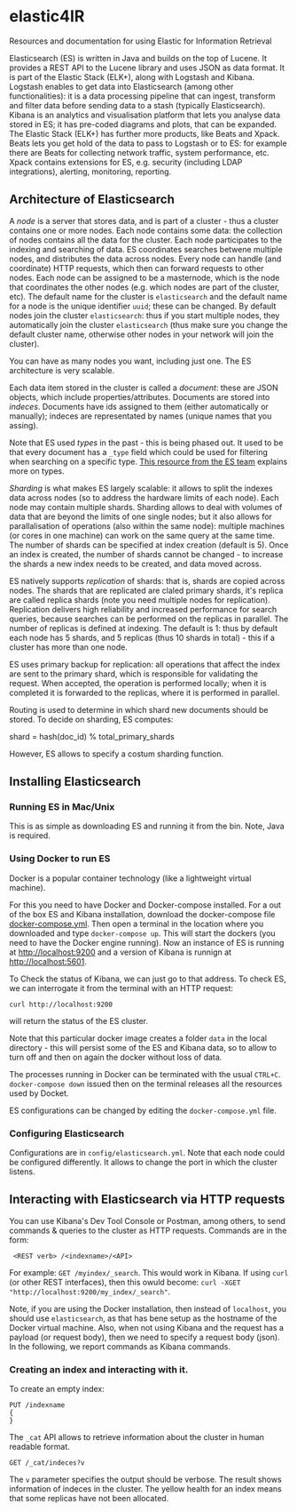 # elastic4IR
Resources and documentation for using Elastic for Information Retrieval

Elasticsearch (ES) is written in Java and builds on the top of Lucene. It provides a REST API to the Lucene library and uses JSON as data format. It is part of the Elastic Stack (ELK+), along with Logstash and Kibana. Logstash enables to get data into Elasticsearch (among other functionalities): it is a data processing pipeline that can ingest, transform and filter data before sending data to a stash (typically Elasticsearch). Kibana is an analytics and visualisation platform that lets you analyse data stored in ES; it has pre-coded diagrams and plots, that can be expanded. The Elastic Stack (ELK+) has further more products, like Beats and Xpack. Beats lets you get hold of the data to pass to Logstash or to ES: for example there are Beats for collecting network traffic, system performance, etc. Xpack contains extensions for ES, e.g. security (including LDAP integrations), alerting, monitoring, reporting. 

## Architecture of Elasticsearch
A *node* is a server that stores data, and is part of a cluster - thus a cluster contains one or more nodes. Each node contains some data: the collection of nodes contains all the data for the cluster. Each node participates to the indexing and searching of data. ES coordinates searches betwene multiple nodes, and distributes the data across nodes. Every node can handle (and coordinate) HTTP requests, which then can forward requests to other nodes. Each node can be assigned to be a masternode, which is the node that coordinates the other nodes (e.g. which nodes are part of the cluster, etc). The default name for the cluster is `elasticsearch` and the default name for a node is the unique identifier `uuid`; these can be changed. By default nodes join the cluster `elasticsearch`: thus if you start multiple nodes, they automatically join the cluster `elasticsearch` (thus make sure you change the default cluster name, otherwise other nodes in your network will join the cluster).

You can have as many nodes you want, including just one. The ES architecture is very scalable.

Each data item stored in the cluster is called a *document*: these are JSON objects, which include properties/attributes. Documents are stored into *indeces*. Documents have ids assigned to them (either automatically or manually); indeces are representated by names (unique names that you assing). 

Note that ES used *types* in the past - this is being phased out. It used to be that every document has a `_type` field which could be used for filtering when searching on a specific type. [This resource from the ES team](https://www.elastic.co/blog/index-vs-type) explains more on types.

*Sharding* is what makes ES largely scalable: it allows to split the indexes data across nodes (so to address the hardware limits of each node). Each node may contain multiple shards. Sharding allows to deal with volumes of data that are beyond the limits of one single nodes; but it also allows for parallalisation of operations (also within the same node): multiple machines (or cores in one machine) can work on the same query at the same time. The number of shards can be specified at index creation (default is 5). Once an index is created, the number of shards cannot be changed - to increase the shards a new index needs to be created, and data moved across.

ES natively supports *replication* of shards: that is, shards are copied across nodes. The shards that are replicated are claled primary shards, it's replica are called replica shards (note you need multiple nodes for replication). Replication delivers high reliability and increased performance for search queries, because searches can be performed on the replicas in parallel. The number of replicas is defined at indexing. The default is 1: thus by default each node has 5 shards, and 5 replicas (thus 10 shards in total) - this if a cluster has more than one node. 

ES uses primary backup for replication: all operations that affect the index are sent to the primary shard, which is responsible for validating the request. When accepted, the operation is performed locally; when it is completed it is forwarded to the replicas, where it is performed in parallel.

Routing is used to determine in which shard new documents should be stored. To decide on sharding, ES computes:

shard = hash(doc_id) % total_primary_shards

However, ES allows to specify a costum sharding function.



## Installing Elasticsearch 

### Running ES in Mac/Unix

This is as simple as downloading ES and running it from the bin. Note, Java is required.


### Using Docker to run ES

Docker is a popular container technology (like a lightweight virtual machine). 

For this you need to have Docker and Docker-compose installed. For a out of the box ES and Kibana installation, download the docker-compose file [docker-compose.yml](https://github.com/codingexplained/complete-guide-to-elasticsearch/blob/master/docker-compose.yml). Then open a terminal in the location where you downloaded and type `docker-compose up`. This will start the dockers (you need to have the Docker engine running). Now an instance of ES is running at [http://localhost:9200](http://localhost:9200) and a version of Kibana is runnign at [http://localhost:5601](http://localhost:5601).

To Check the status of Kibana, we can just go to that address. To check ES, we can interrogate it from the terminal with an HTTP request:

```curl http://localhost:9200```

will return the status of the ES cluster.

Note that this particular docker image creates a folder `data` in the local directory - this will persist some of the ES and Kibana data, so to allow to turn off and then on again the docker without loss of data.

The processes running in Docker can be terminated with the usual `CTRL+C`. `docker-compose down` issued then on the terminal releases all the resources used by Docket. 

ES configurations can be changed by editing the `docker-compose.yml` file.

### Configuring Elasticsearch

Configurations are in `config/elasticsearch.yml`. Note that each node could be configured differently.
It allows to change the port in which the cluster listens. 


## Interacting with Elasticsearch via HTTP requests

You can use Kibana's Dev Tool Console or Postman, among others, to send commands & queries to the cluster as HTTP requests.
Commands are in the form:

``` <REST verb> /<indexname>/<API>```

For example: `GET /myindex/_search`. This would work in Kibana. If using `curl` (or other REST interfaces), then this owuld become: `curl -XGET "http://localhost:9200/my_index/_search"`.

Note, if you are using the Docker installation, then instead of `localhost`, you should use `elasticsearch`, as that has bene setup as the hostname of the Docker virtual machine.
Also, when not using Kibana and the request has a payload (or request body), then we need to specify a request body (json).
In the following, we report commands as Kibana commands.

### Creating an index and interacting with it.

To create an empty index:

```
PUT /indexname
{
}
```

The `_cat` API allows to retrieve information about the cluster in human readable format.

```
GET /_cat/indeces?v
```

The `v` parameter specifies the output should be verbose. The result shows information of indeces in the cluster.
The yellow health for an index means that some replicas have not been allocated.
